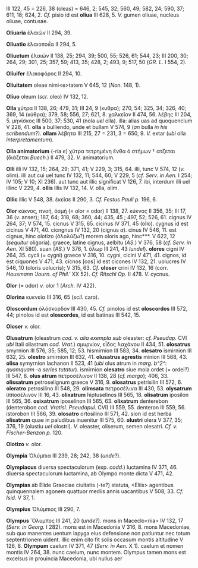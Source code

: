 III 122, 45 = 226, 38 (oleas) = 646, 2; 545, 32; 560, 49; 582, 24; 590,
37; 611, 18; 624, 2. *Cf.* pisio id est **oliua** III 628, 5. *V.* gumen
oliuae, nucleus oliuae, contusae.

**Oliuaria** ἐλαιών II 294, 39.

**Oliuatio** ἐλαιοποιΐα II 294, 5.

**Oliuetum** ἐλαιών II 138, 25; 294, 39; 500, 55; 526, 61; 544, 23; III
200, 30; 264, 29; 301, 25; 357, 59; 413, 35; 428, 2; 493, 9; 517, 50
(*GR. L.* I 554, 2).

**Oliuifer** ἐλαιοφόρος II 294, 10.

**Oliuitatem** oleae nimi\<e\>tatem V 645, 12 (*Non.* 148, 1).

**Oliuo** oleum (*scr.* oleo) IV 132, 12.

**Olla** χύτρα II 138, 26; 479, 31; III 24, 9 (κυθρα); 270, 54; 325, 34;
326, 40; 369, 14 (κύθρα); 379, 58; 556, 27; 621, 8. χαλκεῖον II 474, 56.
λέβης III 204, 5. μηνίσκος III 500, 37; 530, 41 (nola *uel* olla). illa:
alias uas ad quoquenclum V 228, 41. **olla** a bulliendo, unde et bullam
V 574, 9 (*an* bulla *in his scribendum*?). **ollam** λέβητα III 215,
27 = 231, 3 = 650, 9. *V.* extar (*ubi* olla *interpretamentum*).

**Olla animatorium** (-ria *e*) χύτρα τετρημένη ἔνθα ὁ στήμων † ατζεται
(διάζεται *Buech.*) II 479, 32. *V.* animatorium.

**Olli** illi IV 132, 15; 264, 29; 371, 41; V 229, 3; 315, 64. illi,
tunc V 574, 12 (*v.* olim). illi aut cui uel tunc IV 132, 11; 544, 60; V
229, 5 (*cf. Serv. in Aen.* I 254; IV 105; V 10; XI 236). aut tunc aut
illic significat V 126, 7. ibi, interdum illi uel illinc V 229, 4.
**ollis** illis IV 132, 14. *V.* olla, olim.

**Ollic** illic V 548, 38. ἐκεῖσε II 290, 3. *Cf. Festus Pauli p.* 196,
6.

**Olor** κύκνος, πνοή, ὀσμή (= olor = odor) II 138, 27. κύκνος II 356,
35; III 17, 36 (*v.* anser); 187, 64; 318, 68; 360, 44; 435, 45 ; 497,
52; 526, 61. cignus IV 264, 37; V 574, 15. cicnus V 315, 65. cicinus IV
371, 45 (ollo). cygnus id est cicinus V 471, 40. cicngnus IV 132, 20
(cignus *a*). cinus IV 546, 11. est cignus, hinc olotizo (ὀλολύζω?)
morem oloris ago, hinc\*\*\*. V 622, 12 (*sequitur* oligoria). graece,
latine cignus, aelbitu (*AS.*) V 376, 58 (*cf. Serv. in Aen.* XI 580).
suan (*AS.*) V 376, 1. ὄλωρ III 241, 43 *lundel*). **olores** cigni IV
264, 35. cycli (= cygni) graece V 316, 10. cygni, cicini V 471, 41.
cignos, id est ciquones V 471, 43. cicnos \[cos\] id est cicones IV 132,
21. uolucres IV 546, 10 (oloris uolucris); V 315, 63. *Cf.* **oloser**
crini IV 132, 16 (corr. *Housmann 'Journ. of Phil.'* XX 52). *Cf.
Ritschl Op.* II 478. *V.* cycnus.

**Olor** (= odor) *v.* olor 1 (*Arch.* IV 422).

**Olorina** κυκνεία III 316, 65 (*scil.* caro).

**Oloscordum** ὀλόσκορδον III 430, 45. *Cf.* pinolos id est
**oloscordos** III 572, 44; pinolos id est **oloscordes**, id est
batinas III 542, 15.

**Oloser** *v.* olor.

**Olusatrum** (oleastrum *cod. v. alia exempla sub* oleaster: *cf.
Pseudap.* CVI *ubi* Itali oliastrum *cod. Vrat.*) σμυρνίον, εἶδος
λαχάνου II 434, 51. **olosatrus** smyrnion III 576, 35; 585, 12; 53.
hismirnion III 583, 34. **olesatro** ismirnion III 632, 25. **olestro**
smirnion III 632, 41. **olusatrus agrestis** minion III 568, 43.
**olisa** symyrnion lachanon II 523, 41 (*ubi* olus atrum in *marg.
b^2^*: *quamquam* -a *series tutatur*). ismirnion **olesatro** siue mola
ordet (= ordei?) III 547, 8. **olus atrum** πετροσέλινον II 138, 28
(*cf. margo*); 406, 33. **olissatrum** petroselignum graece V 316, 9.
**olosatrus** petrisilin III 572, 6. **oleratro** petrosilino III 548,
29. **olimsata** πετροσέλινα III 430, 53. **olysatrum** ἱπποσέλινον III
16, 43. **olixatrum** hiptuselinos III 565, 18. **olisatrum** iposilon
III 565, 36. **osixatrum** iposelinon III 565, 63. **olixatrum**
denterebon (denterobon *cod. Vratisl. Pseudapul.* CVI) III 559, 55.
denteron III 559, 56. istorobon III 566, 39. **olosatro** ortosilino III
571, 42. sion id est herba **olisatrum** quae in paludibus inuenitur III
575, 60. **olustri** olera V 377, 35; 376, 19 (olustiu *uel* olostri).
*V.* oleaster, oliserum, semen olesatri. *Cf. v. Fischer-Benzon p.* 120.

**Olotizo** *v.* olor.

**Olympia** Ὀλύμπια III 239, 28; 242, 38 (*unde*?).

**Olympiacus** diuersa spectaculorum (exp. *codd.*) luctamina IV 371,
46. diuersa spectaculorum luctamina, ab Olympo monte dicta V 471, 42.

**Olympias** ab Elide Graeciae ciuitatis (-te?) statuta, \<Eliis\>
agentibus quinquennalem agonem quattuor mediis annis uacantibus V 508,
33. *Cf. Isid.* V 37, 1.

**Olympius** Ὀλύμπιος III 290, 7.

**Olympus** Ὄλυμπος III 241, 20 (*unde*?). mons in Maceclo\<nia\> IV
132, 17 (*Serv. in Georg.* I 282). mons est in Macedonia V 316, 8.
mons Macedoniae, sub quo manentes uentum Iapyga eius defensione non
patiuntur nec totum septentrionem uident. illic enim cito fit solis
occasum montis altitudine V 126, 8. **Olympum** caelum IV 371, 47
(*Serv. in Aen.* X 1). caelum et nomen montis IV 264, 38. nunc caelum,
nunc montem. Olympus tamen mons est excelsus in prouincia Macedonia, ubi
nullus aer
